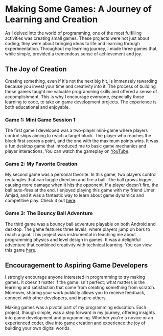 # Making Some Games: A Journey of Learning and Creation

As I delved into the world of programming, one of the most fulfilling activities was creating small games. These projects were not just about coding; they were about bringing ideas to life and learning through experimentation. Throughout my learning journey, I made three games that, while simple, provided a tremendous sense of achievement and joy.

## The Joy of Creation

Creating something, even if it's not the next big hit, is immensely rewarding because you invest your time and creativity into it. The process of building these games taught me valuable programming skills and offered a sense of accomplishment. This is why I encourage everyone, especially those learning to code, to take on game development projects. The experience is both educational and enjoyable.

### Game 1: Mini Game Session 1

The first game I developed was a two-player mini-game where players control ships aiming to reach a target block. The player who reaches the block first scores a point, and the one with the maximum points wins. It was a fun desktop game that introduced me to basic game mechanics and player interactions. You can watch the gameplay on [YouTube](https://www.youtube.com/watch?v=mDhJkZqgWa8).

### Game 2: My Favorite Creation

My second game was a personal favorite. In this game, two players control rectangles that can toggle direction and fire a ball. The ball grows bigger, causing more damage when it hits the opponent. If a player doesn't fire, the ball auto-fires at the end. I enjoyed playing this game with my friend Umer Amjad, and it was a fantastic way to learn about game dynamics and competitive play. Check it out [here](https://www.youtube.com/watch?v=Lqj_oAUQavQ).

### Game 3: The Bouncy Ball Adventure

The third game was a bouncy ball adventure playable on both Android and desktop. The game features three levels, where players jump on bars to reach a goal. This project was instrumental in teaching me about programming physics and level design in games. It was a delightful adventure that combined creativity with technical learning. You can view this game [here](https://www.youtube.com/watch?v=bO6oBYrThj4).

## Encouragement to Aspiring Game Developers

I strongly encourage anyone interested in programming to try making games. It doesn't matter if the game isn't perfect; what matters is the learning and satisfaction that come from creating something from scratch. Moreover, sharing your work publicly allows you to receive feedback, connect with other developers, and inspire others.

Making games was a pivotal part of my programming education. Each project, though simple, was a step forward in my journey, offering insights into game development and programming. Whether you're a novice or an experienced coder, dive into game creation and experience the joy of building your own digital worlds.
